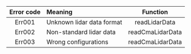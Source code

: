 |Error code|Meaning|Function|
|:--------:|:------|:------:|
|Err001 |Unknown lidar data format|readLidarData|
|Err002 |Non-standard lidar data|readCmaLidarData|
|Err003 |Wrong configurations|readCmaLidarData|